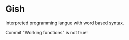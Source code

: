 # Gish
Interpreted programming langue with word based syntax.


Commit "Working functions" is not true!
